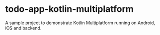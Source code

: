 # todo-app-kotlin-multiplatform
A sample project to demonstrate Kotlin Multiplatform running on Android, iOS and backend.
